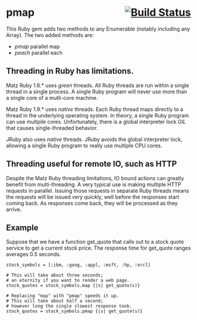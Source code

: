 pmap <span style="float:right"><a href="http://travis-ci.org/bruceadams/pmap"><img alt="Build Status" src="https://secure.travis-ci.org/bruceadams/pmap.png"/></a></span>
====

This Ruby gem adds two methods to any Enumerable (notably including
any Array). The two added methods are:

* _pmap_ parallel map
* _peach_ parallel each

Threading in Ruby has limitations.
----------------------------------

Matz Ruby 1.8.* uses _green_ threads. All Ruby threads are run within
a single thread in a single process. A single Ruby program will never
use more than a single core of a mutli-core machine.

Matz Ruby 1.9.* uses _native_ threads. Each Ruby thread maps directly
to a thread in the underlying operating system. In theory, a single
Ruby program can use multpile cores. Unfortunately, there is a global
interpreter lock _GIL_ that causes single-threaded behavior.

JRuby also uses _native_ threads. JRuby avoids the global interpreter
lock, allowing a single Ruby program to really use multiple CPU cores.

Threading useful for remote IO, such as HTTP
--------------------------------------------

Despite the Matz Ruby threading limitations, IO bound actions can
greatly benefit from multi-threading. A very typical use is making
multiple HTTP requests in parallel. Issuing those requests in separate
Ruby threads means the requests will be issued very quickly, well
before the responses start coming back. As responses come back, they
will be processed as they arrive.

Example
-------

Suppose that we have a function get_quote that calls out to a stock
quote service to get a current stock price. The response time for
get_quote ranges averages 0.5 seconds.

    stock_symbols = [:ibm, :goog, :appl, :msft, :hp, :orcl]

    # This will take about three seconds;
    # an eternity if you want to render a web page.
    stock_quotes = stock_symbols.map {|s| get_quote(s)}

    # Replacing "map" with "pmap" speeds it up.
    # This will take about half a second;
    # however long the single slowest response took.
    stock_quotes = stock_symbols.pmap {|s| get_quote(s)}
